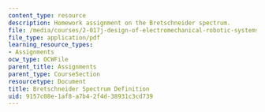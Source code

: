 ```yaml
---
content_type: resource
description: Homework assignment on the Bretschneider spectrum.
file: /media/courses/2-017j-design-of-electromechanical-robotic-systems-fall-2009/9157c08e1af8a7b42f4d38931c3cd739_MIT2_017JF09_p04.pdf
file_type: application/pdf
learning_resource_types:
- Assignments
ocw_type: OCWFile
parent_title: Assignments
parent_type: CourseSection
resourcetype: Document
title: Bretschneider Spectrum Definition
uid: 9157c08e-1af8-a7b4-2f4d-38931c3cd739
---
```

